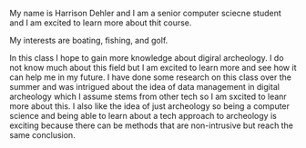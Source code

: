 My name is Harrison Dehler and I am a senior computer sciecne student and I am excited to learn more about thit course.

My interests are boating, fishing, and golf.

In this class I hope to gain more knowledge about digiral archeology. I do not know much about this field but I am excited to learn more and see how it can help me in my future.
I have done some research on this class over the summer and was intrigued about the idea of data management in digital archeology which I assume stems from other tech so I am sxcited to leanr more about 
this. I also like the idea of just archeology so being a computer science and being able to learn about a tech approach to archeology is exciting because there can be methods that are
non-intrusive but reach the same conclusion.
